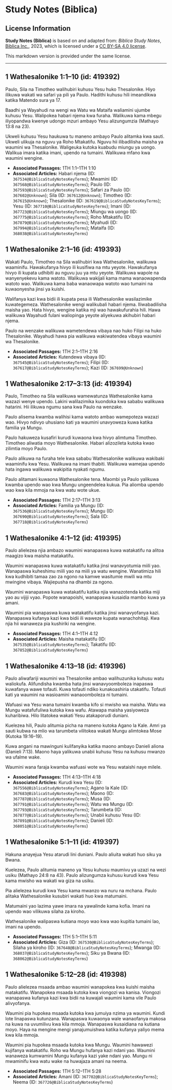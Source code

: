 # Study Notes (Biblica)

## License Information

**Study Notes (Biblica)** is based on and adapted from: _Biblica Study Notes_, [Biblica Inc.](https://www.biblica.com/), 2023, which is licensed under a [CC BY-SA 4.0 license](https://creativecommons.org/licenses/by-sa/4.0/legalcode.en).

This markdown version is provided under the same license.



--------------------------------

## 1 Wathesalonike 1:1–10 (id: 419392)

Paulo, Sila na Timotheo walihubiri kuhusu Yesu huko Thesalonike. Hiyo ilikuwa wakati wa safari ya pili ya Paulo. Hadithi kuhusu hili imeandikwa katika Matendo sura ya 17\.

Baadhi ya Wayahudi na wengi wa Watu wa Mataifa waliamini ujumbe kuhusu Yesu. Walipokea habari njema kwa furaha. Walikuwa kama mbegu iliyopandwa kwenye udongo mzuri ambayo Yesu alizungumzia (Mathayo 13:8 na 23\).

Ukweli kuhusu Yesu haukuwa tu maneno ambayo Paulo alitamka kwa sauti. Ukweli ulikuja na nguvu ya Roho Mtakatifu. Nguvu hii ilibadilisha maisha ya waumini wa Thesalonike. Waligeuka kutoka kuabudu miungu ya uongo. Walikua imara katika imani, upendo na tumaini. Walikuwa mfano kwa waumini wengine.

* **Associated Passages:** 1TH 1:1–1TH 1:10
* **Associated Articles:** Habari njema (ID: `367534@BiblicaStudyNotesKeyTerms`); Mwamini (ID: `367568@BiblicaStudyNotesKeyTerms`); Paulo (ID: `367593@BiblicaStudyNotesKeyTerms`); Safari za Paulo (ID: `367602@Unknown`); Sila (ID: `367612@Unknown`); Timotheo (ID: `367615@Unknown`); Thesalonike (ID: `367619@BiblicaStudyNotesKeyTerms`); Yesu (ID: `367710@BiblicaStudyNotesKeyTerms`); Imani (ID: `367723@BiblicaStudyNotesKeyTerms`); Miungu wa uongo (ID: `367775@BiblicaStudyNotesKeyTerms`); Roho Mtakatifu (ID: `367879@BiblicaStudyNotesKeyTerms`); Myahudi (ID: `367994@BiblicaStudyNotesKeyTerms`); Mataifa (ID: `368038@BiblicaStudyNotesKeyTerms`)

## 1 Wathesalonike 2:1–16 (id: 419393)

Wakati Paulo, Timotheo na Sila walihubiri kwa Wathesalonike, walikuwa waaminifu. Hawakufanya hivyo ili kusifiwa na mtu yeyote. Hawakufanya hivyo ili kupata udhibiti au nguvu juu ya mtu yeyote. Walikuwa wapole na wanyenyekevu kama watoto. Walikuwa wakijali kama mama wanaowapenda watoto wao. Walikuwa kama baba wanaowapa watoto wao tumaini na kuwaonyesha jinsi ya kuishi.

Walifanya kazi kwa bidii ili kupata pesa ili Wathesalonike wasilazimike kuwategemeza. Wathesalonike wengi walikubali habari njema. Iliwabadilisha maisha yao. Hata hivyo, wengine katika mji wao hawakufurahia hili. Hawa walikuwa Wayahudi fulani waliopinga yeyote aliyekuwa akihubiri habari njema.

Paulo na wenzake walikuwa wametendewa vibaya nao huko Filipi na huko Thesalonike. Wayahudi hawa pia walikuwa wakiwatendea vibaya waumini wa Thesalonike.

* **Associated Passages:** 1TH 2:1–1TH 2:16
* **Associated Articles:** Kutendewa vibaya (ID: `367545@BiblicaStudyNotesKeyTerms`); Filipi (ID: `367617@BiblicaStudyNotesKeyTerms`); Kazi (ID: `367699@Unknown`)

## 1 Wathesalonike 2:17–3:13 (id: 419394)

Paulo, Timotheo na Sila walikuwa wamewatunza Wathesalonike kama wazazi wenye upendo. Lakini walilazimika kuondoka kwa sababu walikuwa hatarini. Hii ilikuwa ngumu sana kwa Paulo na wenzake.

Paulo alisema kwamba walihisi kama watoto ambao wamepoteza wazazi wao. Hivyo ndivyo uhusiano kati ya waumini unavyoweza kuwa katika familia ya Mungu.

Paulo hakuweza kusafiri kurudi kuwaona kwa hivyo alimtuma Timotheo. Timotheo aliwatia moyo Wathesalonike. Habari alizozileta kutoka kwao zilimtia moyo Paulo.

Paulo alikuwa na furaha tele kwa sababu Wathesalonike walikuwa wakibaki waaminifu kwa Yesu. Walikuwa na imani thabiti. Walikuwa wamejaa upendo hata ingawa walikuwa wakipitia nyakati ngumu.

Paulo alitamani kuwaona Wathesalonike tena. Maombi ya Paulo yalikuwa kwamba upendo wao kwa Mungu ungeendelea kukua. Pia aliomba upendo wao kwa kila mmoja na kwa watu wote ukue.

* **Associated Passages:** 1TH 2:17–1TH 3:13
* **Associated Articles:** Familia ya Mungu (ID: `367536@BiblicaStudyNotesKeyTerms`); Mungu (ID: `367690@BiblicaStudyNotesKeyTerms`); Sala (ID: `367718@BiblicaStudyNotesKeyTerms`)

## 1 Wathesalonike 4:1–12 (id: 419395)

Paulo alielezea njia ambazo waumini wanapaswa kuwa watakatifu na alitoa maagizo kwa maisha matakatifu.

Waumini wanapaswa kuwa watakatifu katika jinsi wanavyotumia miili yao. Wanapaswa kuheshimu miili yao na miili ya watu wengine. Wanatimiza hili kwa kudhibiti tamaa zao za ngono na kamwe wasitumie mwili wa mtu mwingine vibaya. Wajiepusha na dhambi za ngono.

Waumini wanapaswa kuwa watakatifu katika njia wanazotenda katika miji yao au vijiji vyao. Popote wanapoishi, wanapaswa kusaidia mambo kuwa ya amani.

Waumini pia wanapaswa kuwa watakatifu katika jinsi wanavyofanya kazi. Wanapaswa kufanya kazi kwa bidii ili waweze kupata wanachohitaji. Kwa njia hii wanaweza pia kushiriki na wengine.

* **Associated Passages:** 1TH 4:1–1TH 4:12
* **Associated Articles:** Maisha matakatifu (ID: `367535@BiblicaStudyNotesKeyTerms`); Takatifu (ID: `367852@BiblicaStudyNotesKeyTerms`)

## 1 Wathesalonike 4:13–18 (id: 419396)

Paulo aliwafariji waumini wa Thesalonike ambao walihuzunika kuhusu watu waliokufa. Alifundisha kwamba hata jinsi wanavyoomboleza inapaswa kuwafanya wawe tofauti. Kuwa tofauti ndiko kunakoashiria utakatifu. Tofauti kati ya waumini na wasioamini wanaoomboleza ni tumaini.

Wafuasi wa Yesu wana tumaini kwamba kifo si mwisho wa maisha. Watu wa Mungu watafufuliwa kutoka kwa wafu. Atawapa maisha yasiyoweza kuharibiwa. Hilo litatokea wakati Yesu atakaporudi duniani.

Kuelezea hili, Paulo alitumia picha na maneno kutoka Agano la Kale. Amri ya sauti kubwa na mlio wa tarumbeta vilitokea wakati Mungu alimtokea Mose (Kutoka 19:16–19\).

Kuwa angani na mawinguni kulifanyika katika maono ambayo Danieli aliona (Danieli 7:13\). Maono haya yalikuwa unabii kuhusu Yesu na kuhusu mwanzo wa ufalme wake.

Waumini wana faraja kwamba wafuasi wote wa Yesu wataishi naye milele.

* **Associated Passages:** 1TH 4:13–1TH 4:18
* **Associated Articles:** Kurudi kwa Yesu (ID: `367556@BiblicaStudyNotesKeyTerms`); Agano la Kale (ID: `367683@BiblicaStudyNotesKeyTerms`); Maono (ID: `367787@BiblicaStudyNotesKeyTerms`); Musa (ID: `367791@BiblicaStudyNotesKeyTerms`); Watu wa Mungu (ID: `367793@BiblicaStudyNotesKeyTerms`); Tarumbeta (ID: `367877@BiblicaStudyNotesKeyTerms`); Unabii kuhusu Yesu (ID: `367891@BiblicaStudyNotesKeyTerms`); Danieli (ID: `368051@BiblicaStudyNotesKeyTerms`)

## 1 Wathesalonike 5:1–11 (id: 419397)

Hakuna anayejua Yesu atarudi lini duniani. Paulo aliuita wakati huo siku ya Bwana.

Kuelezea, Paulo alitumia maneno ya Yesu kuhusu maumivu ya uzazi na wezi usiku (Mathayo 24:8 na 43\). Paulo alizungumza kuhusu kurudi kwa Yesu kama mwisho wa wakati wa giza na usiku.

Pia alielezea kurudi kwa Yesu kama mwanzo wa nuru na mchana. Paulo alitaka Wathesalonike kusubiri wakati huo kwa matumaini.

Matumaini yao lazima yawe imara na yawalinde kama kofia. Imani na upendo wao vilikuwa silaha za kiroho.

Wathesalonike walipaswa kutiana moyo wao kwa wao kupitia tumaini lao, imani na upendo.

* **Associated Passages:** 1TH 5:1–1TH 5:11
* **Associated Articles:** Giza (ID: `367530@BiblicaStudyNotesKeyTerms`); Silaha ya kiroho (ID: `367648@BiblicaStudyNotesKeyTerms`); Mwanga (ID: `368037@BiblicaStudyNotesKeyTerms`); Siku ya Bwana (ID: `368062@BiblicaStudyNotesKeyTerms`)

## 1 Wathesalonike 5:12–28 (id: 419398)

Paulo alielezea msaada ambao waumini wanapokea kwa kuishi maisha matakatifu. Wanapokea msaada kutoka kwa viongozi wa kanisa. Viongozi wanapaswa kufanya kazi kwa bidii na kuwajali waumini kama vile Paulo alivyofanya.

Waumini pia hupokea msaada kutoka kwa jumuiya nzima ya waumini. Kundi lote linapaswa kutunzana. Wanapaswa kuwaonya wale wanaofanya makosa na kuwa na uvumilivu kwa kila mmoja. Wanapaswa kusaidiana na kutiana moyo. Haya na mengine mengi yanajumuishwa katika kufanya yaliyo mema kwa kila mmoja.

Waumini pia hupokea msaada kutoka kwa Mungu. Waumini hawawezi kujifanya watakatifu. Roho wa Mungu hufanya kazi ndani yao. Waumini wanaweza kumwamini Mungu kufanya kazi yake ndani yao. Mungu ni mwaminifu kwa watu wake na huwajaza amani na neema.

* **Associated Passages:** 1TH 5:12–1TH 5:28
* **Associated Articles:** Amani (ID: `367702@BiblicaStudyNotesKeyTerms`); Neema (ID: `367726@BiblicaStudyNotesKeyTerms`)

